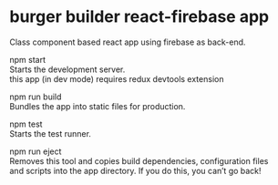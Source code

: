 # burger builder react-firebase app

Class component based react app using firebase as back-end.

npm start<br />
	Starts the development server.\
    	this app (in dev mode) requires redux devtools extension

npm run build<br />
	Bundles the app into static files for production.

npm test<br />
	Starts the test runner.

npm run eject<br />
	Removes this tool and copies build dependencies, configuration files\
	and scripts into the app directory. If you do this, you can’t go back!
